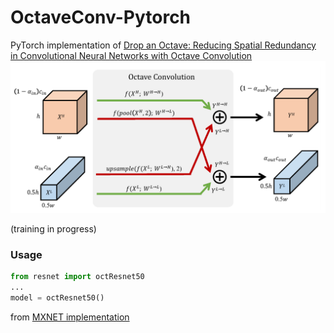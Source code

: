 # OctaveConv-Pytorch
PyTorch implementation of [Drop an Octave: Reducing Spatial Redundancy in Convolutional Neural Networks with Octave Convolution](https://arxiv.org/pdf/1904.05049.pdf)
![Alt text](./figure/octave.png)

(training in progress)

### Usage

```python
from resnet import octResnet50
...
model = octResnet50()
```


from [MXNET implementation](https://github.com/terrychenism/OctaveConv)
